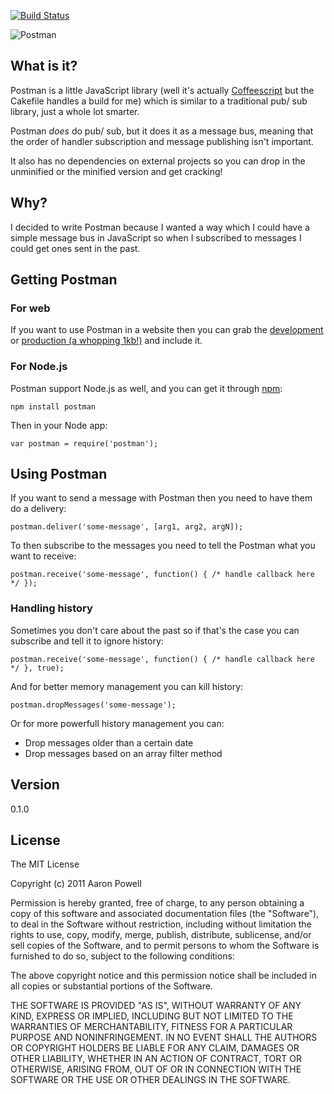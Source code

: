 [![Build Status](https://secure.travis-ci.org/aaronpowell/tbd.png)](https://secure.travis-ci.org/aaronpowell/postman.png)

![Postman](https://github.com/aaronpowell/Postman/raw/master/assets/Logo.png)

## What is it?

Postman is a little JavaScript library (well it's actually [Coffeescript][1] but the Cakefile handles a build for me) which is similar to a traditional pub/ sub library, just a whole lot smarter.

Postman *does* do pub/ sub, but it does it as a message bus, meaning that the order of handler subscription and message publishing isn't important.

It also has no dependencies on external projects so you can drop in the unminified or the minified version and get cracking!

## Why?

I decided to write Postman because I wanted a way which I could have a simple message bus in JavaScript so when I subscribed to messages I could get ones sent in the past.

## Getting Postman

### For web

If you want to use Postman in a website then you can grab the [development][2] or [production (a whopping 1kb!)][3] and include it.

### For Node.js

Postman support Node.js as well, and you can get it through [npm][4]:

    npm install postman
    
Then in your Node app:

    var postman = require('postman');
    
## Using Postman

If you want to send a message with Postman then you need to have them do a delivery:

    postman.deliver('some-message', [arg1, arg2, argN]);
    
To then subscribe to the messages you need to tell the Postman what you want to receive:

    postman.receive('some-message', function() { /* handle callback here */ });
    
### Handling history

Sometimes you don't care about the past so if that's the case you can subscribe and tell it to ignore history:

    postman.receive('some-message', function() { /* handle callback here */ }, true);
    
And for better memory management you can kill history:

    postman.dropMessages('some-message');
    
Or for more powerfull history management you can:

* Drop messages older than a certain date
* Drop messages based on an array filter method

## Version
0.1.0

## License

The MIT License

Copyright (c) 2011 Aaron Powell

Permission is hereby granted, free of charge, to any person obtaining a copy
of this software and associated documentation files (the "Software"), to deal
in the Software without restriction, including without limitation the rights
to use, copy, modify, merge, publish, distribute, sublicense, and/or sell
copies of the Software, and to permit persons to whom the Software is
furnished to do so, subject to the following conditions:

The above copyright notice and this permission notice shall be included in
all copies or substantial portions of the Software.

THE SOFTWARE IS PROVIDED "AS IS", WITHOUT WARRANTY OF ANY KIND, EXPRESS OR
IMPLIED, INCLUDING BUT NOT LIMITED TO THE WARRANTIES OF MERCHANTABILITY,
FITNESS FOR A PARTICULAR PURPOSE AND NONINFRINGEMENT. IN NO EVENT SHALL THE
AUTHORS OR COPYRIGHT HOLDERS BE LIABLE FOR ANY CLAIM, DAMAGES OR OTHER
LIABILITY, WHETHER IN AN ACTION OF CONTRACT, TORT OR OTHERWISE, ARISING FROM,
OUT OF OR IN CONNECTION WITH THE SOFTWARE OR THE USE OR OTHER DEALINGS IN
THE SOFTWARE.


  [1]: http://coffeescript.org
  [2]: https://github.com/aaronpowell/Postman/raw/master/lib/postman.js
  [3]: https://github.com/aaronpowell/Postman/raw/master/lib/postman.min.js
  [4]: http://npmjs.org